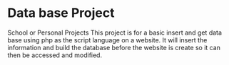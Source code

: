 # Data base Project
School or Personal Projects
This project is for a basic insert and get data base using php as the script language on a website.
It will insert the information and build the database before the website is create so it can then be accessed and modified.
